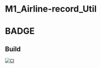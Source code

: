 # M1_Airline-record_Util

# BADGE
## Build
[![CI](https://github.com/Kalaithirumaran/M1_Airline-record_Util/actions/workflows/build.yml/badge.svg)](https://github.com/Kalaithirumaran/M1_Airline-record_Util/actions/workflows/build.yml)
